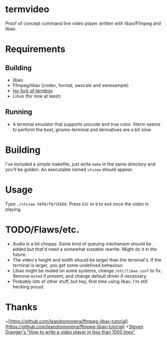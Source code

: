 # termvideo
Proof of concept command line video player written with libav/Ffmpeg and libao.

# Requirements
## Building
+ libao
+ Ffmpeg/libav (codec, format, swscale and swresample)
+ [my fork of termbox](https://github.com/Kimplul/termbox)
+ Linux (for now at least)

## Running
+ A terminal emulator that supports unicode and true color. Xterm seems to perform the best, gnome-terminal and derivatives are a bit slow.

# Building
I've included a simple makefile, just write ```make``` in the same directory and you'll be golden. An executable named ```vtview``` should appear.

# Usage
Type ```./vtview PATH/TO/VIDEO```. Press ```ESC``` or ```Q``` to exit once the video is playing.

# TODO/Flaws/etc.
+ Audio is a bit choppy. Some kind of queuing mechanism should be added but that'd need a somewhat sizeable rewrite. Might do it in the future.
+ The video's height and width should be larger than the terminal's. If the terminal is larger, you get some undefined behaviour.
+ Libao might be muted on some systems, change ```/etc/libao.conf``` to fix. Remove ```muted``` if present, and change default driver if necessary.
+ Probably lots of other stuff, but hey, first time using libav, I'm still hecking proud.

# Thanks
+[https://github.com/leandromoreira/ffmpeg-libav-tutorial](https://github.com/leandromoreira/ffmpeg-libav-tutorial)
+[Steven Dranger's "How to write a video player in less than 1000 lines"](dranger.com/ffmpeg/)

